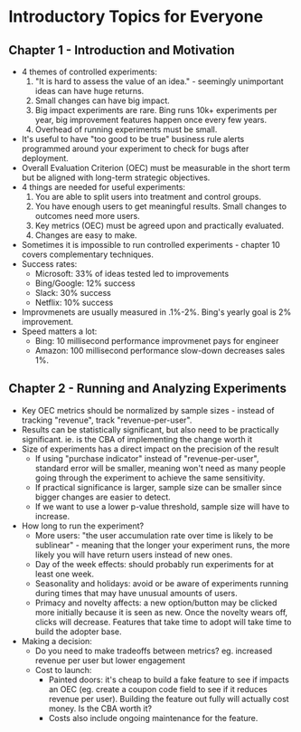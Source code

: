 # Introductory Topics for Everyone

## Chapter 1 - Introduction and Motivation

 - 4 themes of controlled experiments:
   1. "It is hard to assess the value of an idea." - seemingly unimportant ideas can have huge returns.
   2. Small changes can have big impact.
   3. Big impact experiments are rare. Bing runs 10k+ experiments per year, big improvement features happen once every few years.
   4. Overhead of running experiments must be small.
 - It's useful to have "too good to be true" business rule alerts programmed around your experiment to check for bugs after deployment.
 - Overall Evaluation Criterion (OEC) must be measurable in the short term but be aligned with long-term strategic objectives.
 - 4 things are needed for useful experiments:
   1. You are able to split users into treatment and control groups.
   2. You have enough users to get meaningful results. Small changes to outcomes need more users.
   3. Key metrics (OEC) must be agreed upon and practically evaluated.
   4. Changes are easy to make.
 - Sometimes it is impossible to run controlled experiments - chapter 10 covers complementary techniques.
 - Success rates:
   - Microsoft: 33% of ideas tested led to improvements
   - Bing/Google: 12% success
   - Slack: 30% success
   - Netflix: 10% success
 - Improvmenets are usually measured in .1%-2%. Bing's yearly goal is 2% improvement.
 - Speed matters a lot:
   - Bing: 10 millisecond performance improvmenet pays for engineer
   - Amazon: 100 millisecond performance slow-down decreases sales 1%. 

## Chapter 2 - Running and Analyzing Experiments

 - Key OEC metrics should be normalized by sample sizes - instead of tracking "revenue", track "revenue-per-user".
 - Results can be statistically significant, but also need to be practically significant. ie. is the CBA of implementing the change worth it
 - Size of experiments has a direct impact on the precision of the result
   - If using "purchase indicator" instead of "revenue-per-user", standard error will be smaller, meaning won't need as many people going through the experiment to achieve the same sensitivity.
   - If practical significance is larger, sample size can be smaller since bigger changes are easier to detect.
   - If we want to use a lower p-value threshold, sample size will have to increase.
 - How long to run the experiment?
   - More users: "the user accumulation rate over time is likely to be sublinear" - meaning that the longer your experiment runs, the more likely you will have return users instead of new ones.
   - Day of the week effects: should probably run experiments for at least one week.
   - Seasonality and holidays: avoid or be aware of experiments running during times that may have unusual amounts of users.
   - Primacy and novelty affects: a new option/button may be clicked more initially because it is seen as new. Once the novelty wears off, clicks will decrease. Features that take time to adopt will take time to build the adopter base.
  - Making a decision:
    - Do you need to make tradeoffs between metrics? eg. increased revenue per user but lower engagement
    - Cost to launch:
      - Painted doors: it's cheap to build a fake feature to see if impacts an OEC (eg. create a coupon code field to see if it reduces revenue per user). Building the feature out fully will actually cost money. Is the CBA worth it?
      - Costs also include ongoing maintenance for the feature.
